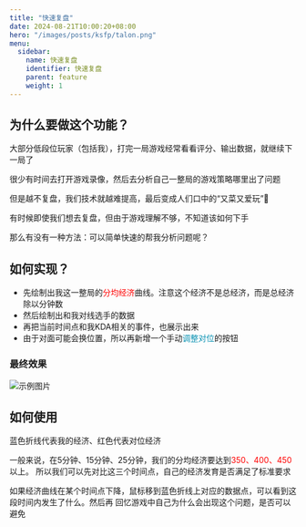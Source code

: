 ```yaml
---
title: "快速复盘"
date: 2024-08-21T10:00:20+08:00
hero: "/images/posts/ksfp/talon.png"
menu:
  sidebar:
    name: 快速复盘
    identifier: 快速复盘
    parent: feature
    weight: 1
---
```

## 为什么要做这个功能？

大部分低段位玩家（包括我），打完一局游戏经常看看评分、输出数据，就继续下一局了

很少有时间去打开游戏录像，然后去分析自己一整局的游戏策略哪里出了问题

但是越不复盘，我们技术就越难提高，最后变成人们口中的“又菜又爱玩”🐶

有时候即使我们想去复盘，但由于游戏理解不够，不知道该如何下手

那么有没有一种方法：可以简单快速的帮我分析问题呢？

## 如何实现？

- 先绘制出我这一整局的<span style="color: red; ">分均经济</span>曲线。注意这个经济不是总经济，而是总经济除以分钟数
- 然后绘制出和我对线选手的数据
- 再把当前时间点和我KDA相关的事件，也展示出来
- 由于对面可能会换位置，所以再新增一个手动<span style="color: #0891b2; ">调整对位</span>的按钮 

### 最终效果

![示例图片](/images/posts/ksfp/ksfp.png "快速复盘")

## 如何使用
蓝色折线代表我的经济、红色代表对位经济

一般来说，在5分钟、15分钟、25分钟，我们的分均经济要达到<span style="color: red; ">350、400、450</span>以上。
所以我们可以先对比这三个时间点，自己的经济发育是否满足了标准要求

如果经济曲线在某个时间点下降，鼠标移到蓝色折线上对应的数据点，可以看到这段时间内发生了什么。然后再
回忆游戏中自己为什么会出现这个问题，是否可以避免

